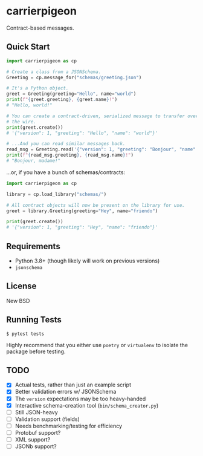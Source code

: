 # carrierpigeon

Contract-based messages.


## Quick Start

```python
import carrierpigeon as cp

# Create a class from a JSONSchema.
Greeting = cp.message_for("schemas/greeting.json")

# It's a Python object.
greet = Greeting(greeting="Hello", name="world")
print(f"{greet.greeting}, {greet.name}!")
# "Hello, world!"

# You can create a contract-driven, serialized message to transfer over
# the wire.
print(greet.create())
# '{"version": 1, "greeting": "Hello", "name": "world"}'

# ...And you can read similar messages back.
read_msg = Greeting.read('{"version": 1, "greeting": "Bonjour", "name": "madame"}')
print(f"{read_msg.greeting}, {read_msg.name}!")
# "Bonjour, madame!"
```

...or, if you have a bunch of schemas/contracts:

```python
import carrierpigeon as cp

library = cp.load_library("schemas/")

# All contract objects will now be present on the library for use.
greet = library.Greeting(greeting="Hey", name="friendo")

print(greet.create())
# '{"version": 1, "greeting": "Hey", "name": "friendo"}'
```


## Requirements

* Python 3.8+ (though likely will work on previous versions)
* `jsonschema`


## License

New BSD


## Running Tests

```shell
$ pytest tests
```

Highly recommend that you either use `poetry` or `virtualenv` to isolate the
package before testing.


## TODO

* [x] Actual tests, rather than just an example script
* [x] Better validation errors w/ JSONSchema
* [x] The `version` expectations may be too heavy-handed
* [x] Interactive schema-creation tool (`bin/schema_creator.py`)
* [ ] Still JSON-heavy
* [ ] Validation support (fields)
* [ ] Needs benchmarking/testing for efficiency
* [ ] Protobuf support?
* [ ] XML support?
* [ ] JSONb support?
